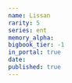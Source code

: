 ```yaml
---
name: Lissan
rarity: 5
series: ent
memory_alpha:
bigbook_tier: -1
in_portal: true
date:
published: true
---
```



